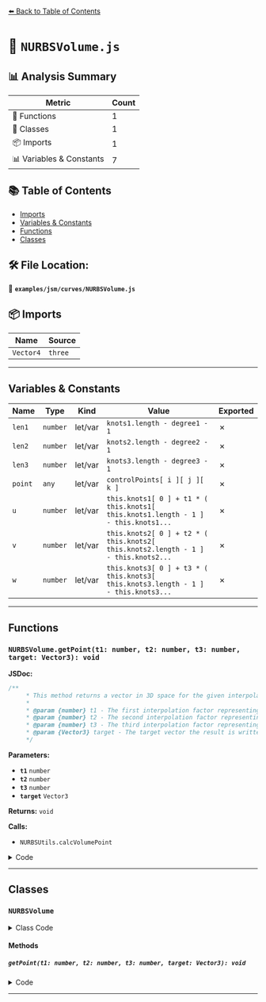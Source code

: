 [⬅️ Back to Table of Contents](../../../index.md)

# 📄 `NURBSVolume.js`

## 📊 Analysis Summary

| Metric | Count |
|--------|-------|
| 🔧 Functions | 1 |
| 🧱 Classes | 1 |
| 📦 Imports | 1 |
| 📊 Variables & Constants | 7 |

## 📚 Table of Contents

- [Imports](#imports)
- [Variables & Constants](#variables-constants)
- [Functions](#functions)
- [Classes](#classes)

## 🛠️ File Location:
📂 **`examples/jsm/curves/NURBSVolume.js`**

## 📦 Imports

| Name | Source |
|------|--------|
| `Vector4` | `three` |


---

## Variables & Constants

| Name | Type | Kind | Value | Exported |
|------|------|------|-------|----------|
| `len1` | `number` | let/var | `knots1.length - degree1 - 1` | ✗ |
| `len2` | `number` | let/var | `knots2.length - degree2 - 1` | ✗ |
| `len3` | `number` | let/var | `knots3.length - degree3 - 1` | ✗ |
| `point` | `any` | let/var | `controlPoints[ i ][ j ][ k ]` | ✗ |
| `u` | `number` | let/var | `this.knots1[ 0 ] + t1 * ( this.knots1[ this.knots1.length - 1 ] - this.knots1...` | ✗ |
| `v` | `number` | let/var | `this.knots2[ 0 ] + t2 * ( this.knots2[ this.knots2.length - 1 ] - this.knots2...` | ✗ |
| `w` | `number` | let/var | `this.knots3[ 0 ] + t3 * ( this.knots3[ this.knots3.length - 1 ] - this.knots3...` | ✗ |


---

## Functions

### `NURBSVolume.getPoint(t1: number, t2: number, t3: number, target: Vector3): void`

**JSDoc:**
```typescript
/**
	 * This method returns a vector in 3D space for the given interpolation factor. This vector lies within the NURBS volume.
	 *
	 * @param {number} t1 - The first interpolation factor representing the `u` position within the volume. Must be in the range `[0,1]`.
	 * @param {number} t2 - The second interpolation factor representing the `v` position within the volume. Must be in the range `[0,1]`.
	 * @param {number} t3 - The third interpolation factor representing the `w` position within the volume. Must be in the range `[0,1]`.
	 * @param {Vector3} target - The target vector the result is written to.
	 */
```

**Parameters:**

- **`t1`** `number`
- **`t2`** `number`
- **`t3`** `number`
- **`target`** `Vector3`

**Returns:** `void`

**Calls:**

- `NURBSUtils.calcVolumePoint`

<details><summary>Code</summary>

```typescript
getPoint( t1, t2, t3, target ) {

		const u = this.knots1[ 0 ] + t1 * ( this.knots1[ this.knots1.length - 1 ] - this.knots1[ 0 ] ); // linear mapping t1->u
		const v = this.knots2[ 0 ] + t2 * ( this.knots2[ this.knots2.length - 1 ] - this.knots2[ 0 ] ); // linear mapping t2->v
		const w = this.knots3[ 0 ] + t3 * ( this.knots3[ this.knots3.length - 1 ] - this.knots3[ 0 ] ); // linear mapping t3->w

		NURBSUtils.calcVolumePoint( this.degree1, this.degree2, this.degree3, this.knots1, this.knots2, this.knots3, this.controlPoints, u, v, w, target );

	}
```
</details>


---

## Classes

### `NURBSVolume`

<details><summary>Class Code</summary>

```ts
class NURBSVolume {

	/**
	 * Constructs a new NURBS surface.
	 *
	 * @param {number} degree1 - The first NURBS degree.
	 * @param {number} degree2 - The second NURBS degree.
	 * @param {number} degree3 - The third NURBS degree.
	 * @param {Array<number>} knots1 - The first knots as a flat array of numbers.
	 * @param {Array<number>} knots2 - The second knots as a flat array of numbers.
	 * @param {Array<number>} knots3 - The third knots as a flat array of numbers.
	 * @param {Array<Array<Array<Vector2|Vector3|Vector4>>>} controlPoints - An array^3 holding control points.
	 */
	constructor( degree1, degree2, degree3, knots1, knots2, knots3 /* arrays of reals */, controlPoints /* array^3 of Vector(2|3|4) */ ) {

		this.degree1 = degree1;
		this.degree2 = degree2;
		this.degree3 = degree3;
		this.knots1 = knots1;
		this.knots2 = knots2;
		this.knots3 = knots3;
		this.controlPoints = [];

		const len1 = knots1.length - degree1 - 1;
		const len2 = knots2.length - degree2 - 1;
		const len3 = knots3.length - degree3 - 1;

		// ensure Vector4 for control points
		for ( let i = 0; i < len1; ++ i ) {

			this.controlPoints[ i ] = [];

			for ( let j = 0; j < len2; ++ j ) {

				this.controlPoints[ i ][ j ] = [];

				for ( let k = 0; k < len3; ++ k ) {

					const point = controlPoints[ i ][ j ][ k ];
					this.controlPoints[ i ][ j ][ k ] = new Vector4( point.x, point.y, point.z, point.w );

				}

			}

		}

	}

	/**
	 * This method returns a vector in 3D space for the given interpolation factor. This vector lies within the NURBS volume.
	 *
	 * @param {number} t1 - The first interpolation factor representing the `u` position within the volume. Must be in the range `[0,1]`.
	 * @param {number} t2 - The second interpolation factor representing the `v` position within the volume. Must be in the range `[0,1]`.
	 * @param {number} t3 - The third interpolation factor representing the `w` position within the volume. Must be in the range `[0,1]`.
	 * @param {Vector3} target - The target vector the result is written to.
	 */
	getPoint( t1, t2, t3, target ) {

		const u = this.knots1[ 0 ] + t1 * ( this.knots1[ this.knots1.length - 1 ] - this.knots1[ 0 ] ); // linear mapping t1->u
		const v = this.knots2[ 0 ] + t2 * ( this.knots2[ this.knots2.length - 1 ] - this.knots2[ 0 ] ); // linear mapping t2->v
		const w = this.knots3[ 0 ] + t3 * ( this.knots3[ this.knots3.length - 1 ] - this.knots3[ 0 ] ); // linear mapping t3->w

		NURBSUtils.calcVolumePoint( this.degree1, this.degree2, this.degree3, this.knots1, this.knots2, this.knots3, this.controlPoints, u, v, w, target );

	}

}
```
</details>

#### Methods

##### `getPoint(t1: number, t2: number, t3: number, target: Vector3): void`

<details><summary>Code</summary>

```ts
getPoint( t1, t2, t3, target ) {

		const u = this.knots1[ 0 ] + t1 * ( this.knots1[ this.knots1.length - 1 ] - this.knots1[ 0 ] ); // linear mapping t1->u
		const v = this.knots2[ 0 ] + t2 * ( this.knots2[ this.knots2.length - 1 ] - this.knots2[ 0 ] ); // linear mapping t2->v
		const w = this.knots3[ 0 ] + t3 * ( this.knots3[ this.knots3.length - 1 ] - this.knots3[ 0 ] ); // linear mapping t3->w

		NURBSUtils.calcVolumePoint( this.degree1, this.degree2, this.degree3, this.knots1, this.knots2, this.knots3, this.controlPoints, u, v, w, target );

	}
```
</details>


---